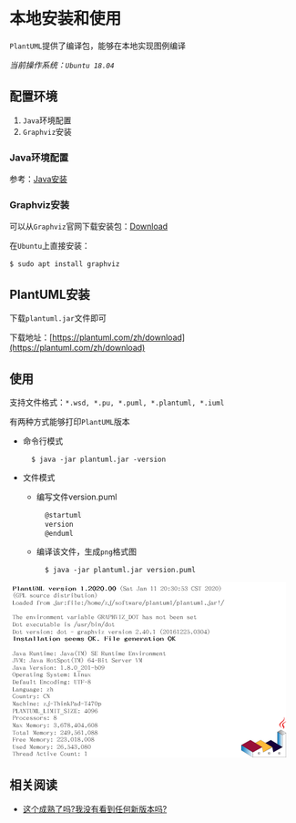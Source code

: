 
# 本地安装和使用

`PlantUML`提供了编译包，能够在本地实现图例编译

*当前操作系统：`Ubuntu 18.04`*

## 配置环境

1. `Java`环境配置
2. `Graphviz`安装

### Java环境配置

参考：[Java安装](https://zj-linux-guide.readthedocs.io/zh_CN/latest/tool-install-configure/Java%E5%AE%89%E8%A3%85/)

### Graphviz安装

可以从`Graphviz`官网下载安装包：[Download](https://www.graphviz.org/download/)

在`Ubuntu`上直接安装：

```
$ sudo apt install graphviz
```

## PlantUML安装

下载`plantuml.jar`文件即可

下载地址：[https://plantuml.com/zh/download](https://plantuml.com/zh/download)

## 使用

支持文件格式：`*.wsd, *.pu, *.puml, *.plantuml, *.iuml`

有两种方式能够打印`PlantUML`版本

* 命令行模式

        $ java -jar plantuml.jar -version

* 文件模式
    * 编写文件version.puml
  
            @startuml
            version
            @enduml

    * 编译该文件，生成`png`格式图

            $ java -jar plantuml.jar version.puml
       
![](./imgs/version.png)

## 相关阅读

* [这个成熟了吗?我没有看到任何新版本吗?](https://plantuml.com/zh/faq)